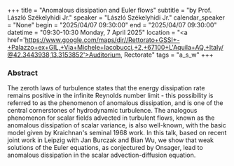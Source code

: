 +++
title = "Anomalous dissipation and Euler flows"
subtitle = "by Prof. László Székelyhidi Jr."
speaker = "László Székelyhidi Jr."
calendar_speaker = "None"
begin = "2025/04/07  09:30:00"
end = "2025/04/07  09:30:00"
datetime = "09:30-10:30 Monday, 7 April 2025"
location = "<a href='https://www.google.com/maps/dir//Rettorato+GSSI+-+Palazzo+ex+GIL,+Via+Michele+Iacobucci,+2,+67100+L'Aquila+AQ,+Italy/@42.3443938,13.3153852'>Auditorium, Rectorate</a>"
tags = "a_s_w"
+++

### Abstract
The zeroth laws of turbulence states that the energy dissipation rate remains positive in the infinite Reynolds number limit - this possibility is referred to as the phenomenon of anomalous dissipation, and is one of the central cornerstones of hydrodynamic turbulence. The analogous phenomenon for scalar fields advected in turbulent flows, known as the anomalous dissipation of scalar variance, is also well-known, with the basic model given by Kraichnan's seminal 1968 work. In this talk, based on recent joint work in Leipzig with Jan Burczak and Bian Wu, we show that weak solutions of the Euler equations, as conjectured by Onsager, lead to anomalous dissipation in the scalar advection-diffusion equation.
